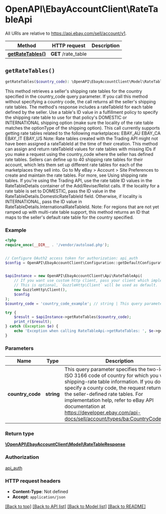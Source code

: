# OpenAPI\EbayAccountClient\RateTableApi

All URIs are relative to https://api.ebay.com/sell/account/v1.

Method | HTTP request | Description
------------- | ------------- | -------------
[**getRateTables()**](RateTableApi.md#getRateTables) | **GET** /rate_table | 


## `getRateTables()`

```php
getRateTables($country_code): \OpenAPI\EbayAccountClient\Model\RateTableResponse
```



This method retrieves a seller's shipping rate tables for the country specified in the country_code query parameter. If you call this method without specifying a country code, the call returns all the seller's shipping rate tables. The method's response includes a rateTableId for each table defined by the seller. Use a table's ID value in a fulfillment policy to specify the shipping rate table to use for that policy's DOMESTIC or INTERNATIONAL shipping option (make sure the locality of the rate table matches the optionType of the shipping option). This call currently supports getting rate tables related to the following marketplaces: EBAY_AU EBAY_CA EBAY_IT EBAY_US Note: Rate tables created with the Trading API might not have been assigned a rateTableId at the time of their creation. This method can assign and return rateTableId values for rate tables with missing IDs if you make a request using the country_code where the seller has defined rate tables. Sellers can define up to 40 shipping rate tables for their account, which lets them set up different rate tables for each of the marketplaces they sell into. Go to My eBay &gt; Account &gt; Site Preferences to create and maintain the rate tables. For more, see Using shipping rate tables. If you're using the Trading API, use the rate table ID values in the RateTableDetails container of the Add/Revise/Relist calls. If the locality for a rate table is set to DOMESTIC, pass the ID value in the RateTableDetails.DomesticRateTableId field. Otherwise, if locality is INTERNATIONAL, pass the ID value in RateTableDetails.InternationalRateTableId. Note: For regions that are not yet ramped up with multi-rate table support, this method returns an ID that maps to the seller's default rate table for the country specified.

### Example

```php
<?php
require_once(__DIR__ . '/vendor/autoload.php');


// Configure OAuth2 access token for authorization: api_auth
$config = OpenAPI\EbayAccountClient\Configuration::getDefaultConfiguration()->setAccessToken('YOUR_ACCESS_TOKEN');


$apiInstance = new OpenAPI\EbayAccountClient\Api\RateTableApi(
    // If you want use custom http client, pass your client which implements `GuzzleHttp\ClientInterface`.
    // This is optional, `GuzzleHttp\Client` will be used as default.
    new GuzzleHttp\Client(),
    $config
);
$country_code = 'country_code_example'; // string | This query parameter specifies the two-letter ISO 3166 code of country for which you want shipping-rate table information. If you do not specify a county code, the request returns all the seller-defined rate tables. For implementation help, refer to eBay API documentation at https://developer.ebay.com/api-docs/sell/account/types/ba:CountryCodeEnum

try {
    $result = $apiInstance->getRateTables($country_code);
    print_r($result);
} catch (Exception $e) {
    echo 'Exception when calling RateTableApi->getRateTables: ', $e->getMessage(), PHP_EOL;
}
```

### Parameters

Name | Type | Description  | Notes
------------- | ------------- | ------------- | -------------
 **country_code** | **string**| This query parameter specifies the two-letter ISO 3166 code of country for which you want shipping-rate table information. If you do not specify a county code, the request returns all the seller-defined rate tables. For implementation help, refer to eBay API documentation at https://developer.ebay.com/api-docs/sell/account/types/ba:CountryCodeEnum | [optional]

### Return type

[**\OpenAPI\EbayAccountClient\Model\RateTableResponse**](../Model/RateTableResponse.md)

### Authorization

[api_auth](../../README.md#api_auth)

### HTTP request headers

- **Content-Type**: Not defined
- **Accept**: `application/json`

[[Back to top]](#) [[Back to API list]](../../README.md#endpoints)
[[Back to Model list]](../../README.md#models)
[[Back to README]](../../README.md)
